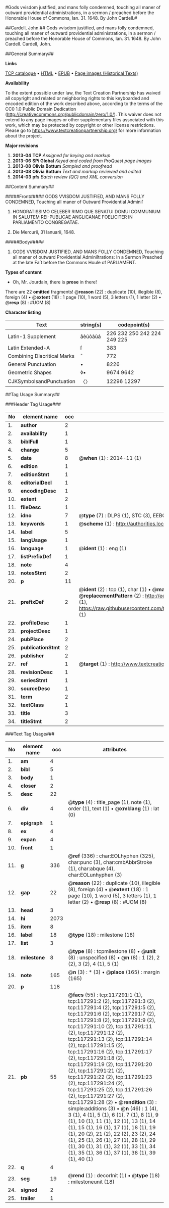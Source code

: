 #Gods vvisdom justified, and mans folly condemned, touching all maner of outward providential administrations, in a sermon / preached before the Honorable House of Commons, Ian. 31. 1648. By John Cardell.#

##Cardell, John.##
Gods vvisdom justified, and mans folly condemned, touching all maner of outward providential administrations, in a sermon / preached before the Honorable House of Commons, Ian. 31. 1648. By John Cardell.
Cardell, John.

##General Summary##

**Links**

[TCP catalogue](http://www.ota.ox.ac.uk/tcp/)  • 
[HTML](http://tei.it.ox.ac.uk/tcp/Texts-HTML/free/A80/A80047.html)  • 
[EPUB](http://tei.it.ox.ac.uk/tcp/Texts-EPUB/free/A80/A80047.epub) • 
[Page images (Historical Texts)](https://historicaltexts.jisc.ac.uk/eebo-99865056e)

**Availability**

To the extent possible under law, the Text Creation Partnership has waived all copyright and related or neighboring rights to this keyboarded and encoded edition of the work described above, according to the terms of the CC0 1.0 Public Domain Dedication (http://creativecommons.org/publicdomain/zero/1.0/). This waiver does not extend to any page images or other supplementary files associated with this work, which may be protected by copyright or other license restrictions. Please go to https://www.textcreationpartnership.org/ for more information about the project.

**Major revisions**

1. __2013-04__ __TCP__ *Assigned for keying and markup*
1. __2013-06__ __SPi Global__ *Keyed and coded from ProQuest page images*
1. __2013-08__ __Olivia Bottum__ *Sampled and proofread*
1. __2013-08__ __Olivia Bottum__ *Text and markup reviewed and edited*
1. __2014-03__ __pfs__ *Batch review (QC) and XML conversion*

##Content Summary##

#####Front#####
GODS VVISDOM JUSTIFIED, AND MANS FOLLY CONDEMNED, Touching all maner of Outward Providential Adminiſ
1. HONORATISSIMO CELEBER RIMO QUE SENATUI DOMUI COMMUNIUM IN SALUTEM REI-PUBLICAE ANGLICANAE FOELICITER IN PARLIAMENTO CONGREGATAE.

1. Die Mercurii, 31 Ianuarii, 1648.

#####Body#####

1. GODS VVISDOM JUSTIFIED, AND MANS FOLLY CONDEMNED, Touching all maner of outward Providential Adminiſtrations: In a Sermon Preached at the late Faſt before the Commons Houſe of PARLIAMENT.

**Types of content**

  * Oh, Mr. Jourdain, there is **prose** in there!

There are 22 **omitted** fragments! 
 @__reason__ (22) : duplicate (10), illegible (8), foreign (4)  •  @__extent__ (18) : 1 page (10), 1 word (5), 3 letters (1), 1 letter (2)  •  @__resp__ (8) : #UOM (8)

**Character listing**


|Text|string(s)|codepoint(s)|
|---|---|---|
|Latin-1 Supplement|âèúòàùá|226 232 250 242 224 249 225|
|Latin Extended-A|ſ|383|
|Combining             Diacritical Marks|̄|772|
|General Punctuation|•|8226|
|Geometric Shapes|◊▪|9674 9642|
|CJKSymbolsandPunctuation|〈〉|12296 12297|

##Tag Usage Summary##

###Header Tag Usage###

|No|element name|occ|attributes|
|---|---|---|---|
|1.|__author__|2||
|2.|__availability__|1||
|3.|__biblFull__|1||
|4.|__change__|5||
|5.|__date__|8| @__when__ (1) : 2014-11 (1)|
|6.|__edition__|1||
|7.|__editionStmt__|1||
|8.|__editorialDecl__|1||
|9.|__encodingDesc__|1||
|10.|__extent__|2||
|11.|__fileDesc__|1||
|12.|__idno__|7| @__type__ (7) : DLPS (1), STC (3), EEBO-CITATION (1), PROQUEST (1), VID (1)|
|13.|__keywords__|1| @__scheme__ (1) : http://authorities.loc.gov/ (1)|
|14.|__label__|5||
|15.|__langUsage__|1||
|16.|__language__|1| @__ident__ (1) : eng (1)|
|17.|__listPrefixDef__|1||
|18.|__note__|4||
|19.|__notesStmt__|2||
|20.|__p__|11||
|21.|__prefixDef__|2| @__ident__ (2) : tcp (1), char (1)  •  @__matchPattern__ (2) : ([0-9\-]+):([0-9IVX]+) (1), (.+) (1)  •  @__replacementPattern__ (2) : http://eebo.chadwyck.com/downloadtiff?vid=$1&page=$2 (1), https://raw.githubusercontent.com/textcreationpartnership/Texts/master/tcpchars.xml#$1 (1)|
|22.|__profileDesc__|1||
|23.|__projectDesc__|1||
|24.|__pubPlace__|2||
|25.|__publicationStmt__|2||
|26.|__publisher__|2||
|27.|__ref__|1| @__target__ (1) : http://www.textcreationpartnership.org/docs/. (1)|
|28.|__revisionDesc__|1||
|29.|__seriesStmt__|1||
|30.|__sourceDesc__|1||
|31.|__term__|2||
|32.|__textClass__|1||
|33.|__title__|3||
|34.|__titleStmt__|2||


###Text Tag Usage###

|No|element name|occ|attributes|
|---|---|---|---|
|1.|__am__|4||
|2.|__bibl__|5||
|3.|__body__|1||
|4.|__closer__|2||
|5.|__desc__|22||
|6.|__div__|4| @__type__ (4) : title_page (1), note (1), order (1), text (1)  •  @__xml:lang__ (1) : lat (0)|
|7.|__epigraph__|1||
|8.|__ex__|4||
|9.|__expan__|4||
|10.|__front__|1||
|11.|__g__|336| @__ref__ (336) : char:EOLhyphen (325), char:punc (3), char:cmbAbbrStroke (1), char:abque (4), char:EOLunhyphen (3)|
|12.|__gap__|22| @__reason__ (22) : duplicate (10), illegible (8), foreign (4)  •  @__extent__ (18) : 1 page (10), 1 word (5), 3 letters (1), 1 letter (2)  •  @__resp__ (8) : #UOM (8)|
|13.|__head__|3||
|14.|__hi__|2073||
|15.|__item__|8||
|16.|__label__|18| @__type__ (18) : milestone (18)|
|17.|__list__|3||
|18.|__milestone__|8| @__type__ (8) : tcpmilestone (8)  •  @__unit__ (8) : unspecified (8)  •  @__n__ (8) : 1 (2), 2 (2), 3 (2), 4 (1), 5 (1)|
|19.|__note__|165| @__n__ (3) : * (3)  •  @__place__ (165) : margin (165)|
|20.|__p__|118||
|21.|__pb__|55| @__facs__ (55) : tcp:117291:1 (1), tcp:117291:2 (2), tcp:117291:3 (2), tcp:117291:4 (2), tcp:117291:5 (2), tcp:117291:6 (2), tcp:117291:7 (2), tcp:117291:8 (2), tcp:117291:9 (2), tcp:117291:10 (2), tcp:117291:11 (2), tcp:117291:12 (2), tcp:117291:13 (2), tcp:117291:14 (2), tcp:117291:15 (2), tcp:117291:16 (2), tcp:117291:17 (2), tcp:117291:18 (2), tcp:117291:19 (2), tcp:117291:20 (2), tcp:117291:21 (2), tcp:117291:22 (2), tcp:117291:23 (2), tcp:117291:24 (2), tcp:117291:25 (2), tcp:117291:26 (2), tcp:117291:27 (2), tcp:117291:28 (2)  •  @__rendition__ (3) : simple:additions (3)  •  @__n__ (46) : 1 (4), 3 (1), 4 (1), 5 (1), 6 (1), 7 (1), 8 (1), 9 (1), 10 (1), 11 (1), 12 (1), 13 (1), 14 (1), 15 (1), 16 (1), 17 (1), 18 (1), 19 (1), 20 (2), 21 (2), 22 (2), 23 (2), 24 (1), 25 (1), 26 (1), 27 (1), 28 (1), 29 (1), 30 (1), 31 (1), 32 (1), 33 (1), 34 (1), 35 (1), 36 (1), 37 (1), 38 (1), 39 (1), 40 (1)|
|22.|__q__|4||
|23.|__seg__|19| @__rend__ (1) : decorInit (1)  •  @__type__ (18) : milestoneunit (18)|
|24.|__signed__|2||
|25.|__trailer__|1||
